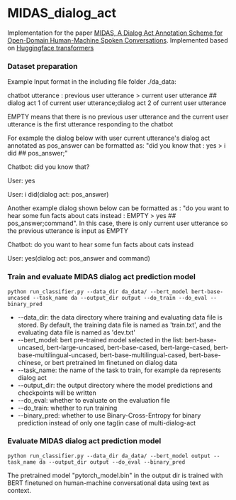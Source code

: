 # MIDAS_dialog_act
Implementation for the paper [MIDAS, A Dialog Act Annotation Scheme for Open-Domain Human-Machine Spoken Conversations](https://arxiv.org/abs/1908.10023). Implemented based on [Huggingface transformers](https://github.com/huggingface/transformers)



### Dataset preparation
Example Input format in the including file folder ./da_data: 

chatbot utterance : previous user utterance > current user utterance ## dialog act 1 of current user utterance;dialog act 2 of current user utterance

EMPTY means that there is no previous user utterance and the current user utterance is the first utterance responding to the chatbot

For example the dialog below with user current utterance's dialog act annotated as pos_answer can be formatted as: "did you know that : yes > i did ## pos_answer;"

Chatbot: did you know that?

User: yes

User: i did(dialog act: pos_answer)

Another example dialog shown below can be formatted as : "do you want to hear some fun facts about cats instead : EMPTY > yes ## pos_answer;command". In this case, there is only current user utterance so the previous utterance is input as EMPTY

Chatbot: do you want to hear some fun facts about cats instead

User: yes(dialog act: pos_answer and command)

### Train and evaluate MIDAS dialog act prediction model
```
python run_classifier.py --data_dir da_data/ --bert_model bert-base-uncased --task_name da --output_dir output --do_train --do_eval --binary_pred
```
* --data_dir: the data directory where training and evaluating data file is stored. By default, the training data file is named as 'train.txt', and the evaluating data file is named as 'dev.txt'
* --bert_model: bert pre-trained model selected in the list: bert-base-uncased, bert-large-uncased, bert-base-cased, bert-large-cased, bert-base-multilingual-uncased, bert-base-multilingual-cased, bert-base-chinese, or bert pretrained lm finetuned on dialog data
* --task_name: the name of the task to train, for example da represents dialog act 
* --output_dir: the output directory where the model predictions and checkpoints will be written
* --do_eval: whether to evaluate on the evaluation file
* --do_train: whether to run training
* --binary_pred: whether to use Binary-Cross-Entropy for binary prediction instead of only one tag(in case of multi-dialog-act

### Evaluate MIDAS dialog act prediction model
```
python run_classifier.py --data_dir da_data/ --bert_model output --task_name da --output_dir output --do_eval --binary_pred
```
The pretrained model "pytorch_model.bin" in the output dir is trained with BERT finetuned on human-machine conversational data using text as context.


